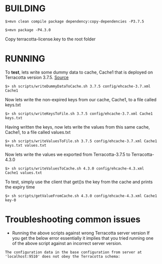 # BUILDING

```
$>mvn clean compile package dependency:copy-dependencies -P3.7.5

$>mvn package -P4.3.0
```
Copy terracotta-license.key to the root folder

# RUNNING 


To **test**,  lets write some dummy data to cache, Cache1 that is deployed on Terracotta version 3.7.5. 
[Source](./src/main/java/org/terracotta/demo/migration/WriteDummyDataToCache.java)
```
$> sh scripts/writeDummyDataToCache.sh 3.7.5 config/ehcache-3.7.xml Cache1
```


Now lets write the non-expired keys from our cache, Cache1, to a file called keys.txt
```
$> sh scripts/writeKeysToFile.sh 3.7.5 config/ehcache-3.7.xml Cache1 keys.txt
```

Having written the keys, now lets write the values from this same cache, Cache1, to a file called values.txt
```
$> sh scripts/writeValuesToFile.sh 3.7.5 config/ehcache-3.7.xml Cache1 keys.txt values.txt
```

Now lets write the values we exported from Terracotta-3.7.5  to Terracotta-4.3.0
```
$> sh scripts/writeValuesToCache.sh 4.3.0 config/ehcache-4.3.xml Cache1 values.txt
```

To test, simply use the client that get()s the key from the cache and prints the expiry time
```
$> sh scripts/getValueFromCache.sh 4.3.0 config/ehcache-4.3.xml Cache1 key-0
```

# Troubleshooting common issues

* Running the above scripts against wrong Terracotta server version
If you get the below error essentially it implies that you tried running one of the above script against an incorrect
server version.
```
The configuration data in the base configuration from server at 'localhost:9510' does not obey the Terracotta schema:
```
